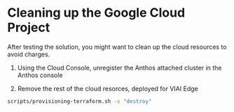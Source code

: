 # Cleaning up the Google Cloud Project

After testing the solution, you might want to clean up the cloud resources to avoid charges.

1. Using the Cloud Console, unregister the Anthos attached cluster in the Anthos console

2. Remove the rest of the cloud resorces, deployed for VIAI Edge

```bash
scripts/provisioning-terraform.sh -s "destroy"
```
